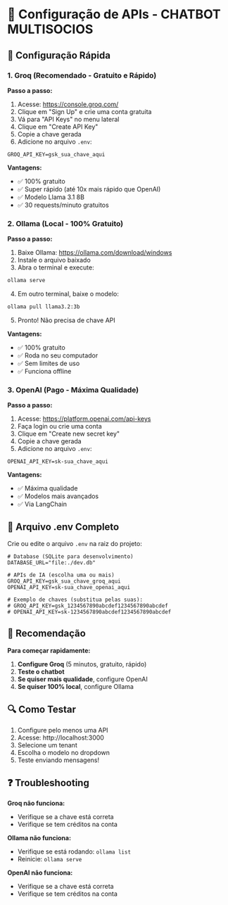 # 🔧 Configuração de APIs - CHATBOT MULTISOCIOS

## 🚀 Configuração Rápida

### 1. **Groq (Recomendado - Gratuito e Rápido)**

**Passo a passo:**
1. Acesse: https://console.groq.com/
2. Clique em "Sign Up" e crie uma conta gratuita
3. Vá para "API Keys" no menu lateral
4. Clique em "Create API Key"
5. Copie a chave gerada
6. Adicione no arquivo `.env`:
```
GROQ_API_KEY=gsk_sua_chave_aqui
```

**Vantagens:**
- ✅ 100% gratuito
- ✅ Super rápido (até 10x mais rápido que OpenAI)
- ✅ Modelo Llama 3.1 8B
- ✅ 30 requests/minuto gratuitos

### 2. **Ollama (Local - 100% Gratuito)**

**Passo a passo:**
1. Baixe Ollama: https://ollama.com/download/windows
2. Instale o arquivo baixado
3. Abra o terminal e execute:
```bash
ollama serve
```
4. Em outro terminal, baixe o modelo:
```bash
ollama pull llama3.2:3b
```
5. Pronto! Não precisa de chave API

**Vantagens:**
- ✅ 100% gratuito
- ✅ Roda no seu computador
- ✅ Sem limites de uso
- ✅ Funciona offline

### 3. **OpenAI (Pago - Máxima Qualidade)**

**Passo a passo:**
1. Acesse: https://platform.openai.com/api-keys
2. Faça login ou crie uma conta
3. Clique em "Create new secret key"
4. Copie a chave gerada
5. Adicione no arquivo `.env`:
```
OPENAI_API_KEY=sk-sua_chave_aqui
```

**Vantagens:**
- ✅ Máxima qualidade
- ✅ Modelos mais avançados
- ✅ Via LangChain

## 📝 Arquivo .env Completo

Crie ou edite o arquivo `.env` na raiz do projeto:

```env
# Database (SQLite para desenvolvimento)
DATABASE_URL="file:./dev.db"

# APIs de IA (escolha uma ou mais)
GROQ_API_KEY=gsk_sua_chave_groq_aqui
OPENAI_API_KEY=sk-sua_chave_openai_aqui

# Exemplo de chaves (substitua pelas suas):
# GROQ_API_KEY=gsk_1234567890abcdef1234567890abcdef
# OPENAI_API_KEY=sk-1234567890abcdef1234567890abcdef
```

## 🎯 Recomendação

**Para começar rapidamente:**
1. **Configure Groq** (5 minutos, gratuito, rápido)
2. **Teste o chatbot** 
3. **Se quiser mais qualidade**, configure OpenAI
4. **Se quiser 100% local**, configure Ollama

## 🔍 Como Testar

1. Configure pelo menos uma API
2. Acesse: http://localhost:3000
3. Selecione um tenant
4. Escolha o modelo no dropdown
5. Teste enviando mensagens!

## ❓ Troubleshooting

**Groq não funciona:**
- Verifique se a chave está correta
- Verifique se tem créditos na conta

**Ollama não funciona:**
- Verifique se está rodando: `ollama list`
- Reinicie: `ollama serve`

**OpenAI não funciona:**
- Verifique se a chave está correta
- Verifique se tem créditos na conta
